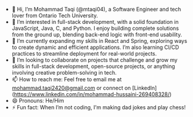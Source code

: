 - 👋 Hi, I’m Mohammad Taqi (@mtaqi04), a Software Engineer and tech lover from Ontario Tech University.
- 👀 I’m interested in full-stack development, with a solid foundation in JavaScript, Java, C, and Python. I enjoy building complete solutions from the ground up, blending back-end logic with front-end usability.
- 🌱 I’m currently expanding my skills in React and Spring, exploring ways to create dynamic and efficient applications. I’m also learning CI/CD practices to streamline deployment for real-world projects.
- 💞️ I’m looking to collaborate on projects that challenge and grow my skills in full-stack development, open-source projects, or anything involving creative problem-solving in tech.
- 📫 How to reach me: Feel free to email me at mohammad.taqi2420@gmail.com or connect on [LinkedIn] (https://www.linkedin.com/in/mohammad-hussaini-269408328/)
- 😄 Pronouns: He/Him
- ⚡ Fun fact: When I’m not coding, I'm making dad jokes and play chess!
